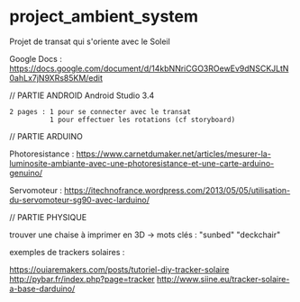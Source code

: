 # project_ambient_system

Projet de transat qui s'oriente avec le Soleil

Google Docs :
https://docs.google.com/document/d/14kbNNriCGO3ROewEv9dNSCKJLtN0ahLx7jN9XRs85KM/edit


// PARTIE ANDROID
  Android Studio 3.4
  
    2 pages : 1 pour se connecter avec le transat 
              1 pour effectuer les rotations (cf storyboard) 


// PARTIE ARDUINO

Photoresistance :
https://www.carnetdumaker.net/articles/mesurer-la-luminosite-ambiante-avec-une-photoresistance-et-une-carte-arduino-genuino/

Servomoteur :
https://itechnofrance.wordpress.com/2013/05/05/utilisation-du-servomoteur-sg90-avec-larduino/

// PARTIE PHYSIQUE

trouver une chaise à imprimer en 3D -> mots clés : "sunbed" "deckchair"

exemples de trackers solaires :

https://ouiaremakers.com/posts/tutoriel-diy-tracker-solaire
http://pybar.fr/index.php?page=tracker
http://www.siine.eu/tracker-solaire-a-base-darduino/
